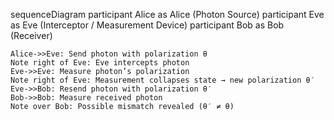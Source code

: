sequenceDiagram
    participant Alice as Alice (Photon Source)
    participant Eve as Eve (Interceptor / Measurement Device)
    participant Bob as Bob (Receiver)

    Alice->>Eve: Send photon with polarization θ
    Note right of Eve: Eve intercepts photon
    Eve->>Eve: Measure photon’s polarization
    Note right of Eve: Measurement collapses state → new polarization θ′
    Eve->>Bob: Resend photon with polarization θ′
    Bob->>Bob: Measure received photon
    Note over Bob: Possible mismatch revealed (θ′ ≠ θ)